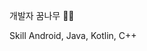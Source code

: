 개발자 꿈나무 👩‍💻

Skill
Android, Java, Kotlin, C++


<!---
yujin1292/yujin1292 is a ✨ special ✨ repository because its `README.md` (this file) appears on your GitHub profile.
You can click the Preview link to take a look at your changes.
--->

